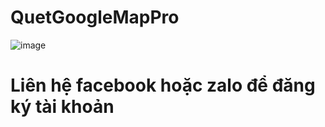 # QuetGoogleMapPro
![image](https://github.com/tantai130319999/QuetGoogleMapPro/assets/75244749/23fd615d-b5bf-49f9-bd07-3613bf18c1e8)
# Liên hệ facebook hoặc zalo để đăng ký tài khoản
